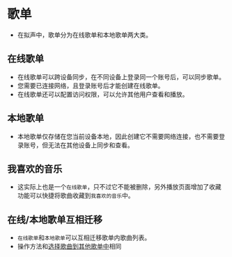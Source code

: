# 歌单
- 在拟声中，歌单分为在线歌单和本地歌单两大类。

## 在线歌单
- 在线歌单可以跨设备同步，在不同设备上登录同一个账号后，可以同步歌单。
- 您需要已连接网络，且登录账号后才能创建在线歌单。
- 在线歌单还可以配置访问权限，可以允许其他用户查看和播放。

## 本地歌单
- 本地歌单仅存储在您当前设备本地，因此创建它不需要网络连接，也不需要登录账号，但无法在其他设备上同步和查看。

## 我喜欢的音乐
- 这实际上也是一个`在线歌单`，只不过它不能被删除，另外播放页面增加了收藏功能可以快捷将歌曲收藏到`我喜欢的音乐`中。

## 在线/本地歌单互相迁移
- `在线歌单`和`本地歌单`可以互相迁移歌单内歌曲列表。
- 操作方法和[选择歌曲到其他歌单中](../addSongsForPlaylist/)相同